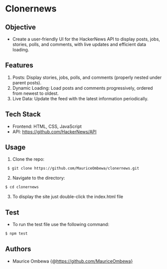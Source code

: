 # Clonernews

## Objective
* Create a user-friendly UI for the HackerNews API to display posts, jobs, stories, polls, and comments, with live updates and efficient data loading.

## Features
1.  Posts: Display stories, jobs, polls, and comments (properly nested under parent posts).
2. Dynamic Loading: Load posts and comments progressively, ordered from newest to oldest.
3. Live Data: Update the feed with the latest information periodically.


## Tech Stack
* Frontend: HTML, CSS, JavaScript 
* API: https://github.com/HackerNews/API

## Usage

1. Clone the repo:
 ```bash
  $ git clone https://github.com/MauriceOmbewa/clonernews.git
 ```

2. Navigate to the directory:

  ```bash
  $ cd clonernews
  ```

3. To display the site just double-click the index.html file 

## Test

* To run the test file use the following command:

```bash
$ npm test
```


## Authors
* Maurice Ombewa {@https://github.com/MauriceOmbewa}
